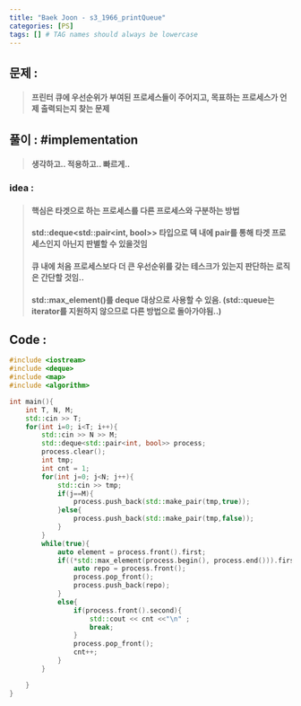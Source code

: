 ```yaml
---
title: "Baek Joon - s3_1966_printQueue"
categories: [PS]
tags: [] # TAG names should always be lowercase
---
```

## 문제 : 
> #### 프린터 큐에 우선순위가 부여된 프로세스들이 주어지고, 목표하는 프로세스가 언제 출력되는지 찾는 문제

## 풀이 : #implementation
> #### 생각하고.. 적용하고.. 빠르게..

### idea :
> #### 핵심은 타겟으로 하는 프로세스를 다른 프로세스와 구분하는 방법
> #### std::deque<std::pair<int, bool>> 타입으로 덱 내에 pair를 통해 타겟 프로세스인지 아닌지 판별할 수 있을것임
> #### 큐 내에 처음 프로세스보다 더 큰 우선순위를 갖는 테스크가 있는지 판단하는 로직은 간단할 것임..
> #### std::max_element()를 deque 대상으로 사용할 수 있음. (std::queue는 iterator를 지원하지 않으므로 다른 방법으로 돌아가야됨..)

## Code :
```cpp
#include <iostream>
#include <deque>
#include <map>
#include <algorithm>

int main(){
    int T, N, M;
    std::cin >> T;
    for(int i=0; i<T; i++){
        std::cin >> N >> M;
        std::deque<std::pair<int, bool>> process;
        process.clear();
        int tmp;
        int cnt = 1;
        for(int j=0; j<N; j++){
            std::cin >> tmp;
            if(j==M){
                process.push_back(std::make_pair(tmp,true));
            }else{
                process.push_back(std::make_pair(tmp,false));
            }
        }
        while(true){
            auto element = process.front().first;
            if((*std::max_element(process.begin(), process.end())).first > element){
                auto repo = process.front();
                process.pop_front();
                process.push_back(repo);
            }
            else{
                if(process.front().second){
                    std::cout << cnt <<"\n" ;
                    break;
                }
                process.pop_front();
                cnt++;
            }
        }

    }
}
```
